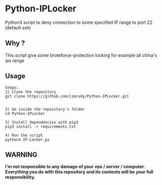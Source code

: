 # Python-IPLocker
 
Python3 script to deny connection to some specified IP range to port 22 (default ssh)

## Why ?
This script give some bruteforce-protection locking for example all china's ips range

## Usage
```
Steps: 
1) Clone the repository
git clone https://github.com/iimrudy/Python-IPLocker.git


2) Go inside the repository's folder
cd Python-IPLocker

3) Install dependencies with pip3
pip3 install -r requirements.txt

4) Run the script
python3 IP-Locker.py

```

## WARNING
**i'm not responsible to any damage of your vps / server / computer. Everything you do with this repository and its contents will be your full responsibility.**
